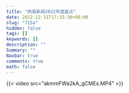 ```yaml
---
title: "网易新闻2022年度盘点"
date: 2022-12-31T17:33:30+08:00
slug: "715a"
hidden: false
tags: []
keywords: []
description: ""
Summary: ""
Navbar: true
comments: true
math: false
---
```




<!--more-->

{{< video src="akmmFWa2kA_gCMEs.MP4" >}}
